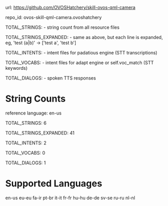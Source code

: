 
url: https://github.com/OVOSHatchery/skill-ovos-qml-camera

repo_id: ovos-skill-qml-camera.ovoshatchery

TOTAL_STRINGS:  - string count from all resource files

TOTAL_STRINGS_EXPANDED: - same as above, but each line is expanded, eg, 'test (a|b)' -> ['test a', 'test b']

TOTAL_INTENTS: - intent files for padatious engine (STT transcriptions)

TOTAL_VOCABS: - intent files for adapt engine or self.voc_match (STT keywords)

TOTAL_DIALOGS: - spoken TTS responses


# String Counts

reference language: en-us

TOTAL_STRINGS: 6  

TOTAL_STRINGS_EXPANDED: 41  

TOTAL_INTENTS: 2  

TOTAL_VOCABS: 0  

TOTAL_DIALOGS: 1  

# Supported Languages

en-us
eu-eu
fa-ir
pt-br
it-it
fr-fr
hu-hu
de-de
sv-se
ru-ru
nl-nl
